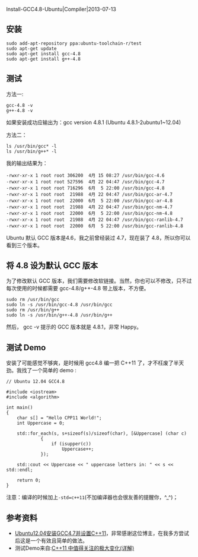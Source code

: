 Install-GCC4.8-Ubuntu|Compiler|2013-07-13

## 安装 ##

    sudo add-apt-repository ppa:ubuntu-toolchain-r/test
    sudo apt-get update
    sudo apt-get install gcc-4.8
    sudo apt-get install g++-4.8

## 测试 ##

方法一:

    gcc-4.8 -v
    g++-4.8 -v

如果安装成功应输出为：gcc version 4.8.1 (Ubuntu 4.8.1-2ubuntu1~12.04) 

方法二：

    ls /usr/bin/gcc* -l
    ls /usr/bin/g++* -l

我的输出结果为：

    -rwxr-xr-x 1 root root 306200  4月 15 08:27 /usr/bin/gcc-4.6
    -rwxr-xr-x 1 root root 527596  4月 22 04:47 /usr/bin/gcc-4.7
    -rwxr-xr-x 1 root root 716296  6月  5 22:00 /usr/bin/gcc-4.8
    -rwxr-xr-x 1 root root  21988  4月 22 04:47 /usr/bin/gcc-ar-4.7
    -rwxr-xr-x 1 root root  22000  6月  5 22:00 /usr/bin/gcc-ar-4.8
    -rwxr-xr-x 1 root root  21988  4月 22 04:47 /usr/bin/gcc-nm-4.7
    -rwxr-xr-x 1 root root  22000  6月  5 22:00 /usr/bin/gcc-nm-4.8
    -rwxr-xr-x 1 root root  21988  4月 22 04:47 /usr/bin/gcc-ranlib-4.7
    -rwxr-xr-x 1 root root  22000  6月  5 22:00 /usr/bin/gcc-ranlib-4.8

Ubuntu 默认 GCC 版本是4.6，我之前曾经装过 4.7，现在装了 4.8，所以你可以看到三个版本。

## 将 4.8 设为默认 GCC 版本 ##

为了修改默认 GCC 版本，我们需要修改软链接。当然，你也可以不修改，只不过每次使用的时候都需要 gcc-4.8/g++-4.8 带上版本，不方便。

    sudo rm /usr/bin/gcc
    sudo ln -s /usr/bin/gcc-4.8 /usr/bin/gcc
    sudo rm /usr/bin/g++
    sudo ln -s /usr/bin/g++-4.8 /usr/bin/g++

然后， gcc -v 提示的 GCC 版本就是 4.8.1，非常 Happy。

## 测试 Demo ##

安装了可能感觉不够爽，是时候用 gcc4.8 编一把 C++11 了，才不枉废了半天劲。我找了一个简单的 demo :

    // Ubuntu 12.04 GCC4.8
    
    #include <iostream>
    #include <algorithm>
    
    int main()
    {
        char s[] = "Hello CPP11 World!";
        int Uppercase = 0;
    
        std::for_each(s, s+sizeof(s)/sizeof(char), [&Uppercase] (char c)
                 {
                     if (isupper(c))
                         Uppercase++;
                 });
    
        std::cout << Uppercase << " uppercase letters in: " << s << std::endl;
    
        return 0;
    }

注意：编译的时候加上`-std=c++11`(不加编译器也会很友善的提醒你，^_^)；

## 参考资料 ##

+ [Ubuntu12.04安装GCC4.7并设置C++11](http://maykiller.com/2012/ubuntu-install-gcc-4-7-with-set-default/1/)，非常感谢这位博主，在我多方尝试后这是一个有效且简单的做法。
+ 测试Demo来自:[C++11 中值得关注的极大变化(详解)](http://coolshell.cn/articles/5265.html)
